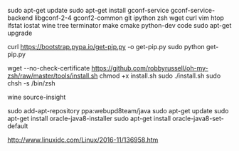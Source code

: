sudo apt-get update
sudo apt-get install gconf-service gconf-service-backend libgconf-2-4 gconf2-common git ipython zsh wget curl vim htop ifstat iostat wine tree terminator make cmake python-dev code
sudo apt-get upgrade

curl https://bootstrap.pypa.io/get-pip.py -o get-pip.py
sudo python get-pip.py


wget --no-check-certificate https://github.com/robbyrussell/oh-my-zsh/raw/master/tools/install.sh
chmod +x install.sh
sudo ./install.sh
sudo chsh -s /bin/zsh


wine source-insight

sudo add-apt-repository ppa:webupd8team/java
sudo apt-get update
sudo apt-get install oracle-java8-installer
sudo apt-get install oracle-java8-set-default

http://www.linuxidc.com/Linux/2016-11/136958.htm

